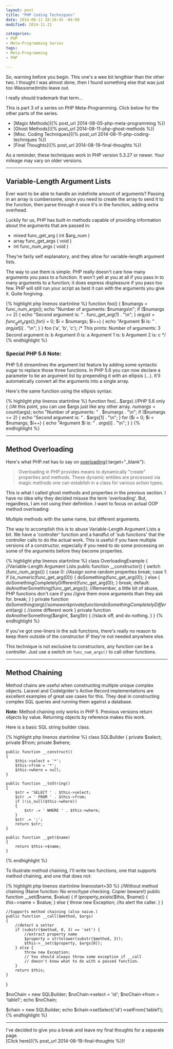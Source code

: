 ```yaml
---
layout: post
title: "PHP Coding Techniques"
date: 2014-08-11 20:26:45 -04:00
modified: 2014-11-21

categories:
- PHP
- Meta-Programming Series
tags:
- Meta-Programming
- PHP

---
```

So, warning before you begin. This one's a wee bit lengthier than the other two.
I thought I was almost done, then I found something else that was just too Wassome(tm)to leave out.

I really should trademark that term...

This is part 3 of a series on PHP Meta-Programming.
Click below for the other parts of the series.

*   [Magic Methods]({% post_url 2014-08-05-php-meta-programming %})
*   [Ghost Methods]({% post_url 2014-08-11-php-ghost-methods %})
*   [Misc. Coding Techniques]({% post_url 2014-08-11-php-coding-techniques %})
*   [Final Thoughts]({% post_url 2014-08-19-final-thoughts %})

As a reminder, these techniques work in PHP version 5.3.27 or newer.
Your mileage may vary on older versions.

* * *

## Variable-Length Argument Lists

Ever want to be able to handle an indefinite amount of arguments?
Passing in an array is cumbersome, since you need to create the array
to send it to the function, then parse through it once it's in the function,
adding extra overhead.

Luckily for us, PHP has built-in methods capable of providing information
about the arguments that are passed in:

*   mixed func_get_arg ( int $arg_num )
*   array func_get_args ( void )
*   int func_num_args ( void )

They're fairly self explanatory, and they allow for variable-length argument lists.

The way to use them is simple. PHP really doesn't care how many arguments you pass
to a function. It won't yell at you at all if you pass in to many arguments to a function;
it does express displeasure if you pass too few. PHP will still run your script
as best it can with the arguments you give it. Quite forgiving.

{% highlight php linenos startinline %}
function foo()
{
    $numargs = func_num_args();
    echo "Number of arguments: $numargs\n";
    if ($numargs >= 2) {
        echo "Second argument is: " . func_get_arg(1) . "\n";
    }
    $arg_list = func_get_args();
    for ($i = 0; $i < $numargs; $i++) {
        echo "Argument $i is: " . $arg_list[$i] . "\n";
    }
}
foo ('a', 'b', 'c');
/* This prints:
Number of arguments: 3
Second argument is: b
Argument 0 is: a
Argument 1 is: b
Argument 2 is: c
*/
{% endhighlight %}

### Special PHP 5.6 Note:

PHP 5.6 streamlines the argument list feature by adding some syntactic sugar to
replace those three functions.
In PHP 5.6 you can now declare a parameter to be an argument list by prepending
it with an ellipsis (...).
It'll automatically convert all the arguments into a single array.

Here's the same function using the ellipsis syntax:

{% highlight php linenos startinline %}
function foo(...$args) //PHP 5.6 only
{
    //At this point, you can use $args just like any other array.
    $numargs = count($args);
    echo "Number of arguments: " . $numargs . "\n";
    if ($numargs >= 2) {
        echo "Second argument is: " . $args[1] . "\n";
    }
    for ($i = 0; $i < $numargs; $i++) {
        echo "Argument $i is: " . $args[$i] . "\n";
    }
}
{% endhighlight %}

* * *

## Method Overloading

Here's what PHP.net has to say on [overloading](https://php.net/manual/en/language.oop5.overloading.php){:target="_blank"}:

> Overloading in PHP provides means to dynamically "create" properties and methods.
>  These dynamic entities are processed via magic methods one can establish in a class
>  for various action types.

This is what I called ghost methods and properties in the previous section.
I have no idea why they decided misuse the term 'overloading'. But, regardless,
I am _not_ using their definition.
I want to focus on actual OOP method overloading:

Multiple methods with the same name, but different arguments.

The way to accomplish this is to abuse Variable-Length Argument Lists a bit. We have a
'controller' function and a handful of 'sub functions' that the controller calls to
do the actual work.
This is useful if you have multiple versions of a constructor, especially if you need
to do some processing on some of the arguments before they become properties.

{% highlight php linenos startinline %}
class OverloadingExample
{
    //Variable-Length Argument Lists
    public function __constructor()
    {
        switch (func_num_args()) {
            case 0:
                //Assign some random properties
                break;
            case 1:
                if (is_numeric(func_get_arg(0))) {
                    doSomething(func_get_arg(0));
                } else {
                    doSomethingCompletelyDifferent(func_get_arg(0));
                }
                break;
            default:
                doAnotherSomething(func_get_args());
                //Remember, a little bit of abuse, PHP functions don't care if you
                //give them more arguments than they ask for.
                break;
        }
    }
    private function doSomething($arg)
    {
        //some work
    }
    private function doSomethingCompletelyDifferent($arg)
    {
        //some different work
    }
    private function doAnotherSomething($argInt, $argStr)
    {
        //slack off, and do nothing.
    }
}
{% endhighlight %}

If you've got one-liners in the sub functions, there's really no reason
to keep them outside of the constructor _IF_ they're not needed anywhere else.

This technique is not exclusive to constructors, any function can be a controller.
Just use a switch on `func_num_args()` to call other functions.

* * *

## Method Chaining

Method chains are useful when constructing multiple unique complex objects.
Laravel and CodeIgniter's Active Record implementations are excellent examples
of great use cases for this. They deal in constructing complex SQL queries and running
them against a database.

**Note:** Method chaining only works in PHP 5\. Previous versions return objects by value.
Returning objects by reference makes this work.

Here is a basic SQL string builder class.

{% highlight php linenos startinline %}
class SQLBuilder
{
    private $select;
    private $from;
    private $where;

    public function __construct()
    {
        $this->select = '*';
        $this->from = '*';
        $this->where = null;
    }

    public function __toString()
    {
        $str = 'SELECT ' . $this->select;
        $str .= ' FROM ' . $this->from;
        if (!is_null($this->where))
        {
            $str .= ' WHERE ' . $this->where;
        }
        $str .= ';';
        return $str;
    }

    public function __get($name)
    {
        return $this->$name;
    }
{% endhighlight %}

To illustrate method chaining, I'll write two functions,
one that supports method chaining, and one that does not:

{% highlight php linenos startinline linenostart=30 %}
    //Without method chaining (Naive function: No error/type checking. Copier beware!)
    public function __set($name, $value)
    {
        if (property_exists($this, $name)) {
            $this->$name = $value;
        } else {
            throw new Exception; //to alert the caller.
        }
    }

    //Supports method chaining (also naive.)
    public function __call($method, $args)
    {
        //detect a setter
        if (substr($method, 0, 3) == 'set') {
            //extract property name
            $property = strtolower(substr($method, 3));
            $this->__set($property, $args[0]);
        } else {
            throw new Exception;
            // You should always throw some exception if __call
            // doesn't know what to do with a passed function.
        }
        return $this;
    }
}

$noChain = new SQLBuilder;
$noChain->select = 'id';
$noChain->from = 'table1';
echo $noChain;

$chain = new SQLBuilder;
echo $chain->setSelect('id')->setFrom('table1');
{% endhighlight %}

* * *

I've decided to give you a break and leave my final thoughts for a separate page.  
[Click here]({% post_url 2014-08-19-final-thoughts %})!
